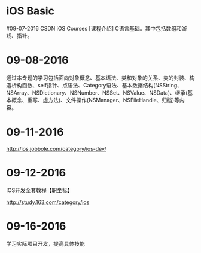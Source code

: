 # iOS Basic


#09-07-2016
CSDN iOS Courses [课程介绍] 
C语言基础。其中包括数组和游戏、指针。

# 09-08-2016
通过本专题的学习包括面向对象概念、基本语法、类和对象的关系、类的封装、构造析构函数、self指针、点语法、Category语法、基本数据结构(NSString、NSArray、NSDictionary、NSNumber、NSSet、NSValue、NSData)、继承(基本概念、重写、虚方法)、文件操作(NSManager、NSFileHandle、归档)等内容。

# 09-11-2016

http://ios.jobbole.com/category/ios-dev/

# 09-12-2016 

IOS开发全套教程【职坐标】

http://study.163.com/category/ios

# 09-16-2016 

学习实际项目开发，提高具体技能
